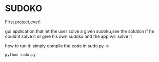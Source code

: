 # SUDOKO
First project,ever!

gui application that let the user solve a given sudoku,see the solution if he couldnt solve it 
or give his own sudoko and the app will solve it


how to run it: simply compile the code in sudo.py -> 
```
python sudo.py
```
